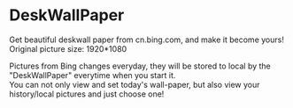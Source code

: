 # DeskWallPaper
Get beautiful deskwall paper from cn.bing.com, and make it become yours!  
Original picture size: 1920*1080

Pictures from Bing changes everyday, they will be stored to local by the "DeskWallPaper" everytime when you start it.<br>
You can not only view and set today's wall-paper, but also view your history/local pictures and just choose one!<br>

